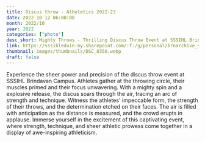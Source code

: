 ```yaml
---
title: Discus throw - Atheletics 2022-23
date: 2022-10-12 06:00:00
month: 2022/10
year: 2022
categories: ["photo"]
desc_short: Mighty Throws - Thrilling Discus Throw Event at SSSIHL Brindavan Campus - Power, Technique, and Precision in Action
link: https://sssihleduin-my.sharepoint.com/:f:/g/personal/brnarchive_sssihl_edu_in/EhTUckD4YnBIn849E688Ge8Bh24TRViOiijLIrtGsQHnTg?e=8el0j7
thumbnail: images/thumbnails/DSC_8350.webp
draft: false
---
```


Experience the sheer power and precision of the discus throw event at SSSIHL Brindavan Campus. Athletes gather at the throwing circle, their muscles primed and their focus unwavering. With a mighty spin and a explosive release, the discus soars through the air, tracing an arc of strength and technique. Witness the athletes' impeccable form, the strength of their throws, and the determination etched on their faces. The air is filled with anticipation as the distance is measured, and the crowd erupts in applause. Immerse yourself in the excitement of this captivating event, where strength, technique, and sheer athletic prowess come together in a display of awe-inspiring athleticism.

